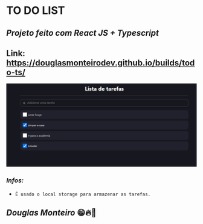 # TO DO LIST

## <i>Projeto feito com React JS + Typescript</i>

## Link: https://douglasmonteirodev.github.io/builds/todo-ts/

<p align="center">
      <img src="src/assets/preview/home_preview.png">
 </p>

### <i> Infos: </i>

- `É usado o local storage para armazenar as tarefas.`

## <i>Douglas Monteiro</i> 😁🔥🚀
